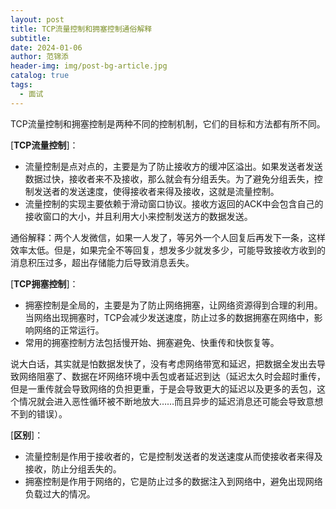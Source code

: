```yaml
---
layout: post
title: TCP流量控制和拥塞控制通俗解释
subtitle: 
date: 2024-01-06
author: 范锦添
header-img: img/post-bg-article.jpg
catalog: true
tags:
  - 面试
---
```

TCP流量控制和拥塞控制是两种不同的控制机制，它们的目标和方法都有所不同。

[**TCP流量控制**]：

- 流量控制是点对点的，主要是为了防止接收方的缓冲区溢出。如果发送者发送数据过快，接收者来不及接收，那么就会有分组丢失。为了避免分组丢失，控制发送者的发送速度，使得接收者来得及接收，这就是流量控制。
- 流量控制的实现主要依赖于滑动窗口协议。接收方返回的ACK中会包含自己的接收窗口的大小，并且利用大小来控制发送方的数据发送。

通俗解释：两个人发微信，如果一人发了，等另外一个人回复后再发下一条，这样效率太低。但是，如果完全不等回复，想发多少就发多少，可能导致接收方收到的消息积压过多，超出存储能力后导致消息丢失。

[**TCP拥塞控制**]：

- 拥塞控制是全局的，主要是为了防止网络拥塞，让网络资源得到合理的利用。当网络出现拥塞时，TCP会减少发送速度，防止过多的数据拥塞在网络中，影响网络的正常运行。
- 常用的拥塞控制方法包括慢开始、拥塞避免、快重传和快恢复等。

说大白话，其实就是怕数据发快了，没有考虑网络带宽和延迟，把数据全发出去导致网络阻塞了、数据在坏网络环境中丢包或者延迟到达（延迟太久时会超时重传，但是⼀重传就会导致⽹络的负担更重，于是会导致更⼤的延迟以及更多的丢包，这个情况就会进⼊恶性循环被不断地放⼤……而且异步的延迟消息还可能会导致意想不到的错误）。


[**区别**]：

- 流量控制是作用于接收者的，它是控制发送者的发送速度从而使接收者来得及接收，防止分组丢失的。
- 拥塞控制是作用于网络的，它是防止过多的数据注入到网络中，避免出现网络负载过大的情况。